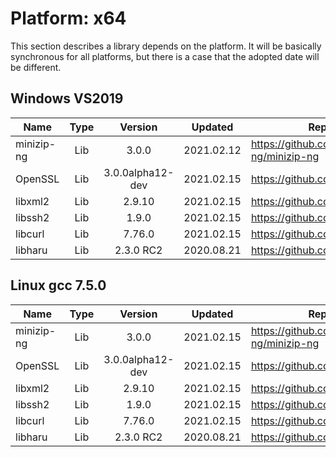 # Platform: x64

This section describes a library depends on the platform.
It will be basically synchronous for all platforms, but there is a case that the adopted date will be different.

## Windows VS2019

|    Name    | Type  |     Version      |  Updated   |              Repository               |                    License                     |
| ---------- | :---: | :--------------: | :--------: | ------------------------------------- | ---------------------------------------------- |
| minizip-ng |  Lib  |      3.0.0       | 2021.02.12 | https://github.com/zlib-ng/minizip-ng | [License](../../docs/licenses/LICENSE.minizip) |
| OpenSSL    |  Lib  | 3.0.0alpha12-dev | 2021.02.15 | https://github.com/openssl/openssl    | [License](../../docs/licenses/LICENSE.openssl) |
| libxml2    |  Lib  |      2.9.10      | 2021.02.15 | https://github.com/GNOME/libxml2      | [License](../../docs/licenses/LICENSE.libxml2) |
| libssh2    |  Lib  |      1.9.0       | 2021.02.15 | https://github.com/libssh2/libssh2    | [License](../../docs/licenses/LICENSE.libssh2) |
| libcurl    |  Lib  |      7.76.0      | 2021.02.15 | https://github.com/curl/curl          | [License](../../docs/licenses/LICENSE.libcurl) |
| libharu    |  Lib  |    2.3.0 RC2     | 2020.08.21 | https://github.com/libharu/libharu    | [License](../../docs/licenses/LICENSE.libharu) |

## Linux gcc 7.5.0

|     Name     | Type  |     Version      |  Updated   |              Repository               |                       License                       |
| ------------ | :---: | :--------------: | :--------: | ------------------------------------- | --------------------------------------------------- |
| minizip-ng   |  Lib  |      3.0.0       | 2021.02.15 | https://github.com/zlib-ng/minizip-ng | [License](../../docs/licenses/LICENSE.minizip)      |
| OpenSSL      |  Lib  | 3.0.0alpha12-dev | 2021.02.15 | https://github.com/openssl/openssl    | [License](../../docs/licenses/LICENSE.openssl)      |
| libxml2      |  Lib  |      2.9.10      | 2021.02.15 | https://github.com/GNOME/libxml2      | [License](../../docs/licenses/LICENSE.libxml2)      |
| libssh2      |  Lib  |      1.9.0       | 2021.02.15 | https://github.com/libssh2/libssh2    | [License](../../docs/licenses/LICENSE.libssh2)      |
| libcurl      |  Lib  |      7.76.0      | 2021.02.15 | https://github.com/curl/curl          | [License](../../docs/licenses/LICENSE.libcurl)      |
| libharu      |  Lib  |    2.3.0 RC2     | 2020.08.21 | https://github.com/libharu/libharu    | [License](../../docs/licenses/LICENSE.libharu)      |
